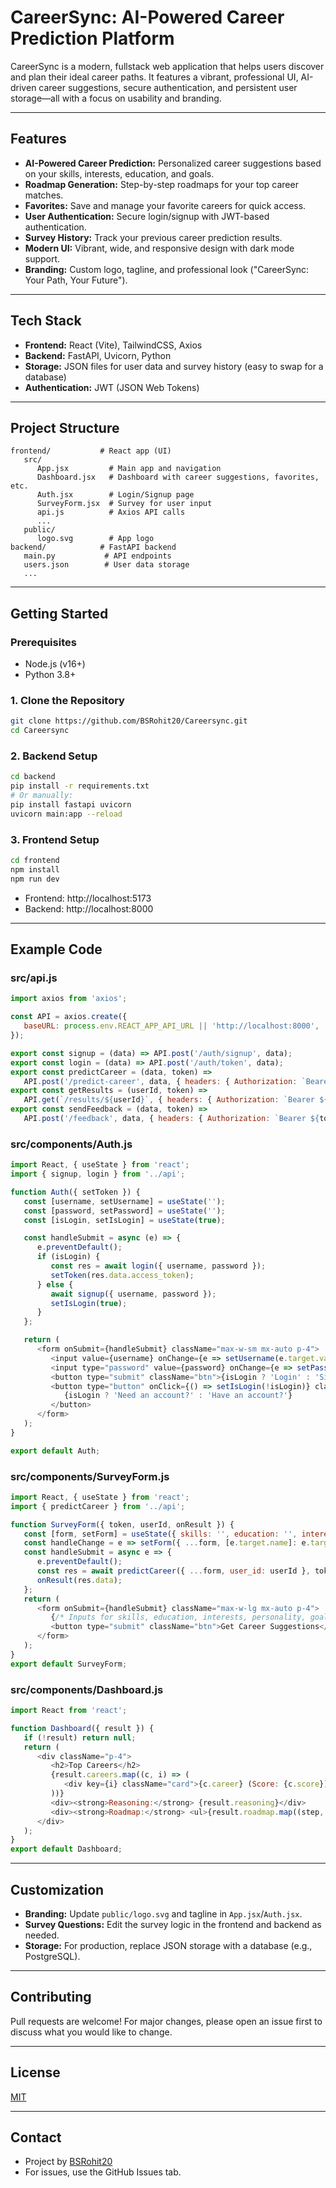

# CareerSync: AI-Powered Career Prediction Platform

CareerSync is a modern, fullstack web application that helps users discover and plan their ideal career paths. It features a vibrant, professional UI, AI-driven career suggestions, secure authentication, and persistent user storage—all with a focus on usability and branding.

---

## Features

- **AI-Powered Career Prediction:** Personalized career suggestions based on your skills, interests, education, and goals.
- **Roadmap Generation:** Step-by-step roadmaps for your top career matches.
- **Favorites:** Save and manage your favorite careers for quick access.
- **User Authentication:** Secure login/signup with JWT-based authentication.
- **Survey History:** Track your previous career prediction results.
- **Modern UI:** Vibrant, wide, and responsive design with dark mode support.
- **Branding:** Custom logo, tagline, and professional look ("CareerSync: Your Path, Your Future").

---

## Tech Stack

- **Frontend:** React (Vite), TailwindCSS, Axios
- **Backend:** FastAPI, Uvicorn, Python
- **Storage:** JSON files for user data and survey history (easy to swap for a database)
- **Authentication:** JWT (JSON Web Tokens)

---

## Project Structure

```
frontend/           # React app (UI)
   src/
      App.jsx         # Main app and navigation
      Dashboard.jsx   # Dashboard with career suggestions, favorites, etc.
      Auth.jsx        # Login/Signup page
      SurveyForm.jsx  # Survey for user input
      api.js          # Axios API calls
      ...
   public/
      logo.svg        # App logo
backend/            # FastAPI backend
   main.py           # API endpoints
   users.json        # User data storage
   ...
```

---

## Getting Started

### Prerequisites
- Node.js (v16+)
- Python 3.8+

### 1. Clone the Repository
```sh
git clone https://github.com/BSRohit20/Careersync.git
cd Careersync
```

### 2. Backend Setup
```sh
cd backend
pip install -r requirements.txt
# Or manually:
pip install fastapi uvicorn
uvicorn main:app --reload
```

### 3. Frontend Setup
```sh
cd frontend
npm install
npm run dev
```

- Frontend: http://localhost:5173
- Backend: http://localhost:8000

---

## Example Code

### src/api.js
```js
import axios from 'axios';

const API = axios.create({
   baseURL: process.env.REACT_APP_API_URL || 'http://localhost:8000',
});

export const signup = (data) => API.post('/auth/signup', data);
export const login = (data) => API.post('/auth/token', data);
export const predictCareer = (data, token) =>
   API.post('/predict-career', data, { headers: { Authorization: `Bearer ${token}` } });
export const getResults = (userId, token) =>
   API.get(`/results/${userId}`, { headers: { Authorization: `Bearer ${token}` } });
export const sendFeedback = (data, token) =>
   API.post('/feedback', data, { headers: { Authorization: `Bearer ${token}` } });
```

### src/components/Auth.js
```js
import React, { useState } from 'react';
import { signup, login } from '../api';

function Auth({ setToken }) {
   const [username, setUsername] = useState('');
   const [password, setPassword] = useState('');
   const [isLogin, setIsLogin] = useState(true);

   const handleSubmit = async (e) => {
      e.preventDefault();
      if (isLogin) {
         const res = await login({ username, password });
         setToken(res.data.access_token);
      } else {
         await signup({ username, password });
         setIsLogin(true);
      }
   };

   return (
      <form onSubmit={handleSubmit} className="max-w-sm mx-auto p-4">
         <input value={username} onChange={e => setUsername(e.target.value)} placeholder="Username" className="input" />
         <input type="password" value={password} onChange={e => setPassword(e.target.value)} placeholder="Password" className="input" />
         <button type="submit" className="btn">{isLogin ? 'Login' : 'Sign Up'}</button>
         <button type="button" onClick={() => setIsLogin(!isLogin)} className="link">
            {isLogin ? 'Need an account?' : 'Have an account?'}
         </button>
      </form>
   );
}

export default Auth;
```

### src/components/SurveyForm.js
```js
import React, { useState } from 'react';
import { predictCareer } from '../api';

function SurveyForm({ token, userId, onResult }) {
   const [form, setForm] = useState({ skills: '', education: '', interests: '', personality: '', goals: '' });
   const handleChange = e => setForm({ ...form, [e.target.name]: e.target.value });
   const handleSubmit = async e => {
      e.preventDefault();
      const res = await predictCareer({ ...form, user_id: userId }, token);
      onResult(res.data);
   };
   return (
      <form onSubmit={handleSubmit} className="max-w-lg mx-auto p-4">
         {/* Inputs for skills, education, interests, personality, goals */}
         <button type="submit" className="btn">Get Career Suggestions</button>
      </form>
   );
}
export default SurveyForm;
```

### src/components/Dashboard.js
```js
import React from 'react';

function Dashboard({ result }) {
   if (!result) return null;
   return (
      <div className="p-4">
         <h2>Top Careers</h2>
         {result.careers.map((c, i) => (
            <div key={i} className="card">{c.career} (Score: {c.score})</div>
         ))}
         <div><strong>Reasoning:</strong> {result.reasoning}</div>
         <div><strong>Roadmap:</strong> <ul>{result.roadmap.map((step, i) => <li key={i}>{step}</li>)}</ul></div>
      </div>
   );
}
export default Dashboard;
```

---

## Customization
- **Branding:** Update `public/logo.svg` and tagline in `App.jsx`/`Auth.jsx`.
- **Survey Questions:** Edit the survey logic in the frontend and backend as needed.
- **Storage:** For production, replace JSON storage with a database (e.g., PostgreSQL).

---

## Contributing
Pull requests are welcome! For major changes, please open an issue first to discuss what you would like to change.

---

## License
[MIT](LICENSE)

---

## Contact
- Project by [BSRohit20](https://github.com/BSRohit20)
- For issues, use the GitHub Issues tab.
